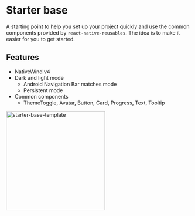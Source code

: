 # Starter base

A starting point to help you set up your project quickly and use the common components provided by `react-native-reusables`. The idea is to make it easier for you to get started.

## Features

- NativeWind v4
- Dark and light mode
    - Android Navigation Bar matches mode
    - Persistent mode
- Common components
    - ThemeToggle, Avatar, Button, Card, Progress, Text, Tooltip

<img src="https://github.com/mrzachnugent/react-native-reusables/assets/63797719/42c94108-38a7-498b-9c70-18640420f1bc"
     alt="starter-base-template"
     style="width:270px;" />
